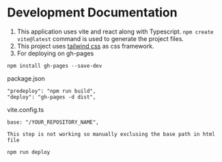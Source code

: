 # Development Documentation

1. This application uses vite and react along with Typescript. `npm create vite@latest` command is used to generate the project files.
2. This project uses [tailwind css](https://tailwindcss.com/docs/guides/vite) as css framework.
3. For deploying on gh-pages

```
npm install gh-pages --save-dev
```

package.json
```
"predeploy": "npm run build",
"deploy": "gh-pages -d dist",
```

vite.config.ts
```
base: "/YOUR_REPOSITORY_NAME",

This step is not working so manually exclusing the base path in html file
```

```
npm run deploy
```